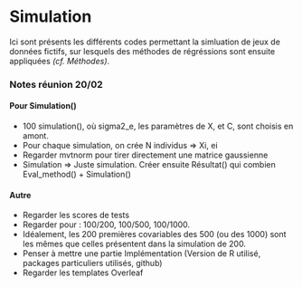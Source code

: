 # Simulation

Ici sont présents les différents codes permettant la simluation de jeux de données fictifs, sur lesquels des méthodes de régréssions sont ensuite appliquées *(cf. Méthodes)*.


### Notes réunion 20/02 

#### Pour Simulation()
- 100 simulation(), où sigma2_e, les paramètres de X, et C, sont choisis en amont.
- Pour chaque simulation, on crée N individus => Xi, ei
- Regarder mvtnorm pour tirer directement une matrice gaussienne
- Simulation => Juste simulation. Créer ensuite Résultat() qui combien Eval_method() + Simulation()

#### Autre
- Regarder les scores de tests 
- Regarder pour : 100/200, 100/500, 100/1000.
- Idéalement, les 200 premières covariables des 500 (ou des 1000) sont les mêmes que celles présentent dans la simulation de 200.
- Penser à mettre une partie Implémentation (Version de R utilisé, packages particuliers utilisés, github)
- Regarder les templates Overleaf 
